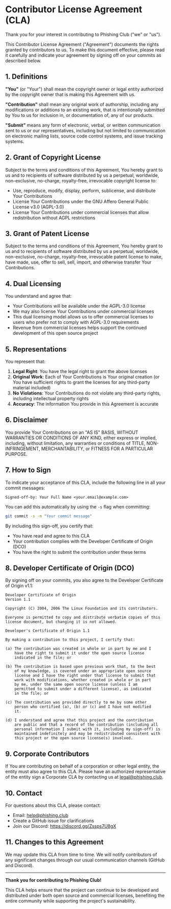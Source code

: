 # Contributor License Agreement (CLA)

Thank you for your interest in contributing to Phishing Club ("we" or "us").

This Contributor License Agreement ("Agreement") documents the rights granted by contributors to us. To make this document effective, please read it carefully and indicate your agreement by signing off on your commits as described below.

## 1. Definitions

**"You"** (or "Your") shall mean the copyright owner or legal entity authorized by the copyright owner that is making this Agreement with us.

**"Contribution"** shall mean any original work of authorship, including any modifications or additions to an existing work, that is intentionally submitted by You to us for inclusion in, or documentation of, any of our products.

**"Submit"** means any form of electronic, verbal, or written communication sent to us or our representatives, including but not limited to communication on electronic mailing lists, source code control systems, and issue tracking systems.

## 2. Grant of Copyright License

Subject to the terms and conditions of this Agreement, You hereby grant to us and to recipients of software distributed by us a perpetual, worldwide, non-exclusive, no-charge, royalty-free, irrevocable copyright license to:

- Use, reproduce, modify, display, perform, sublicense, and distribute Your Contributions
- License Your Contributions under the GNU Affero General Public License v3.0 (AGPL-3.0)
- License Your Contributions under commercial licenses that allow redistribution without AGPL restrictions

## 3. Grant of Patent License

Subject to the terms and conditions of this Agreement, You hereby grant to us and to recipients of software distributed by us a perpetual, worldwide, non-exclusive, no-charge, royalty-free, irrevocable patent license to make, have made, use, offer to sell, sell, import, and otherwise transfer Your Contributions.

## 4. Dual Licensing

You understand and agree that:

- Your Contributions will be available under the AGPL-3.0 license
- We may also license Your Contributions under commercial licenses
- This dual licensing model allows us to offer commercial licenses to users who prefer not to comply with AGPL-3.0 requirements
- Revenue from commercial licenses helps support the continued development of this open source project

## 5. Representations

You represent that:

1. **Legal Right**: You have the legal right to grant the above licenses
2. **Original Work**: Each of Your Contributions is Your original creation (or You have sufficient rights to grant the licenses for any third-party material included)
3. **No Violations**: Your Contributions do not violate any third-party rights, including intellectual property rights
4. **Accuracy**: The information You provide in this Agreement is accurate

## 6. Disclaimer

You provide Your Contributions on an "AS IS" BASIS, WITHOUT WARRANTIES OR CONDITIONS OF ANY KIND, either express or implied, including, without limitation, any warranties or conditions of TITLE, NON-INFRINGEMENT, MERCHANTABILITY, or FITNESS FOR A PARTICULAR PURPOSE.

## 7. How to Sign

To indicate your acceptance of this CLA, include the following line in all your commit messages:

```
Signed-off-by: Your Full Name <your.email@example.com>
```

You can add this automatically by using the `-s` flag when committing:

```bash
git commit -s -m "Your commit message"
```

By including this sign-off, you certify that:
- You have read and agree to this CLA
- Your contribution complies with the Developer Certificate of Origin (DCO)
- You have the right to submit the contribution under these terms

## 8. Developer Certificate of Origin (DCO)

By signing off on your commits, you also agree to the Developer Certificate of Origin v1.1:

```
Developer Certificate of Origin
Version 1.1

Copyright (C) 2004, 2006 The Linux Foundation and its contributors.

Everyone is permitted to copy and distribute verbatim copies of this
license document, but changing it is not allowed.

Developer's Certificate of Origin 1.1

By making a contribution to this project, I certify that:

(a) The contribution was created in whole or in part by me and I
    have the right to submit it under the open source license
    indicated in the file; or

(b) The contribution is based upon previous work that, to the best
    of my knowledge, is covered under an appropriate open source
    license and I have the right under that license to submit that
    work with modifications, whether created in whole or in part
    by me, under the same open source license (unless I am
    permitted to submit under a different license), as indicated
    in the file; or

(c) The contribution was provided directly to me by some other
    person who certified (a), (b) or (c) and I have not modified
    it.

(d) I understand and agree that this project and the contribution
    are public and that a record of the contribution (including all
    personal information I submit with it, including my sign-off) is
    maintained indefinitely and may be redistributed consistent with
    this project or the open source license(s) involved.
```

## 9. Corporate Contributors

If You are contributing on behalf of a corporation or other legal entity, the entity must also agree to this CLA. Please have an authorized representative of the entity sign a Corporate CLA by contacting us at legal@phishing.club.

## 10. Contact

For questions about this CLA, please contact:
- Email: help@phishing.club
- Create a GitHub issue for clarifications
- Join our Discord: https://discord.gg/Zssps7U8gX

## 11. Changes to this Agreement

We may update this CLA from time to time. We will notify contributors of any significant changes through our usual communication channels (GitHub and Discord).

---

**Thank you for contributing to Phishing Club!**

This CLA helps ensure that the project can continue to be developed and distributed under both open source and commercial licenses, benefiting the entire community while supporting the project's sustainability.
